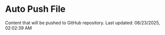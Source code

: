 # Auto Push File

Content that will be pushed to GitHub repository.
Last updated: 08/23/2025, 02:02:39 AM